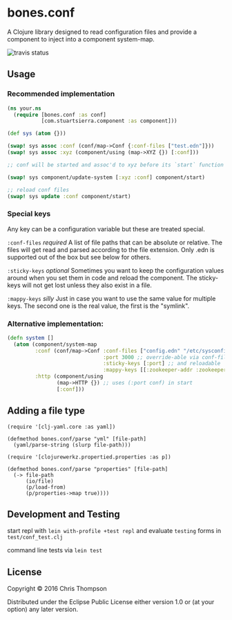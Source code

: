 # bones.conf

A Clojure library designed to read configuration files and provide a
component to inject into a component system-map.


![travis status](https://api.travis-ci.org/teaforthecat/bones.conf.svg)


## Usage

### Recommended implementation

```clojure
(ns your.ns
  (require [bones.conf :as conf]
           [com.stuartsierra.component :as component]))

(def sys (atom {}))

(swap! sys assoc :conf (conf/map->Conf {:conf-files ["test.edn"]}))
(swap! sys assoc :xyz (component/using (map->XYZ {}) [:conf]))

;; conf will be started and assoc'd to xyz before its `start` function is executed

(swap! sys component/update-system [:xyz :conf] component/start)

;; reload conf files
(swap! sys update :conf component/start)
```

### Special keys

Any key can be a configuration variable but these are treated special.


`:conf-files` *required*  A list of file paths that can be absolute or relative.
The files will get read and parsed according to the file extension. Only .edn is
supported out of the box but see below for others.

`:sticky-keys` *optional* Sometimes you want to keep the configuration values
around when you set them in code and reload the component.
The sticky-keys will not get lost unless they also exist in a file.

`:mappy-keys` *silly* Just in case you want to use the same value for multiple
keys. The second one is the real value, the first is the "symlink".



### Alternative implementation:

```clojure
(defn system []
  (atom (component/system-map
         :conf (conf/map->Conf :conf-files ["config.edn" "/etc/sysconfig/app.properties"]
                               :port 3000 ;; override-able via conf-files
                               :sticky-keys [:port] ;; and reloadable
                               :mappy-keys [[:zookeeper-addr :zookeeper/address]]) ;;same value
         :http (component/using
                (map->HTTP {}) ;; uses (:port conf) in start
                [:conf]))

```

## Adding a file type

```
(require '[clj-yaml.core :as yaml])

(defmethod bones.conf/parse "yml" [file-path]
  (yaml/parse-string (slurp file-path)))
```


```
(require '[clojurewerkz.propertied.properties :as p])

(defmethod bones.conf/parse "properties" [file-path]
  (-> file-path
      (io/file)
      (p/load-from)
      (p/properties->map true))))
```

## Development and Testing

start repl with `lein with-profile +test repl` and evaluate `testing` forms in `test/conf_test.clj`

command line tests via `lein test`


## License

Copyright © 2016 Chris Thompson

Distributed under the Eclipse Public License either version 1.0 or (at
your option) any later version.
